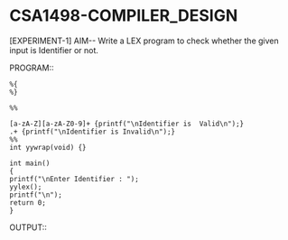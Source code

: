 # CSA1498-COMPILER_DESIGN

[EXPERIMENT-1]
AIM-- Write a LEX program to check whether the given input is Identifier or not.

PROGRAM:: 


    %{
    %}

    %%

    [a-zA-Z][a-zA-Z0-9]+ {printf("\nIdentifier is  Valid\n");}
    .+ {printf("\nIdentifier is Invalid\n");}
    %%
    int yywrap(void) {}

    int main()
    {
    printf("\nEnter Identifier : ");
    yylex();
    printf("\n");
    return 0;
    }

OUTPUT::
